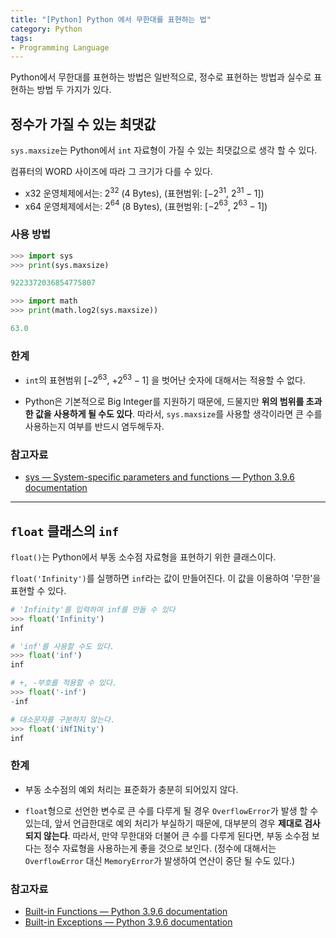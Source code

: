 ```yaml
---
title: "[Python] Python 에서 무한대를 표현하는 법"
category: Python
tags:
- Programming Language
---
```


Python에서 무한대를 표현하는 방법은 일반적으로, 정수로 표현하는 방법과 실수로 표현하는 방법 두 가지가 있다.

<!-- more -->

## 정수가 가질 수 있는 최댓값

`sys.maxsize`는 Python에서 `int` 자료형이 가질 수 있는 최댓값으로 생각 할 수 있다.

컴퓨터의 WORD 사이즈에 따라 그 크기가 다를 수 있다.

-   x32 운영체제에서는: $2^{32}$ (4 Bytes), (표현범위: [$-2^{31}$, $2^{31}-1$])
-   x64 운영체제에서는: $2^{64}$ (8 Bytes), (표현범위: [$-2^{63}$, $2^{63}-1$])

### 사용 방법

```python
>>> import sys
>>> print(sys.maxsize)

9223372036854775807

>>> import math
>>> print(math.log2(sys.maxsize))

63.0
```

### 한계

* `int`의 표현범위 $[-2^{63}$, $+2^{63}-1]$ 을 벗어난 숫자에 대해서는 적용할 수 없다.

* Python은 기본적으로 Big Integer를 지원하기 때문에, 드물지만 **위의 범위를 초과한 값을 사용하게 될 수도 있다**. 따라서, `sys.maxsize`를 사용할 생각이라면 큰 수를 사용하는지 여부를 반드시 염두해두자.

### 참고자료

-   [sys — System-specific parameters and functions — Python 3.9.6 documentation](https://docs.python.org/3/library/sys.html?highlight=sys%20maxsize#sys.maxsize)

* * *

## `float` 클래스의 `inf`

`float()`는 Python에서 부동 소수점 자료형을 표현하기 위한 클래스이다.

`float('Infinity')`를 실행하면 `inf`라는 값이 만들어진다.
이 값을 이용하여 '무한'을 표현할 수 있다.

```python
# 'Infinity'를 입력하여 inf를 만들 수 있다
>>> float('Infinity')
inf

# 'inf'를 사용할 수도 있다.
>>> float('inf')
inf

# +, -부호를 적용할 수 있다.
>>> float('-inf')
-inf

# 대소문자를 구분하지 않는다.
>>> float('iNfINity')
inf
```

### 한계

* 부동 소수점의 예외 처리는 표준화가 충분히 되어있지 않다.

* `float`형으로 선언한 변수로 큰 수를 다루게 될 경우 `OverflowError`가 발생 할 수 있는데,
앞서 언급한대로 예외 처리가 부실하기 때문에, 대부분의 경우 **제대로 검사되지 않는다**. 따라서, 만약 무한대와 더불어 큰 수를 다루게 된다면, 부동 소수점 보다는 정수 자료형을 사용하는게 좋을 것으로 보인다. (정수에 대해서는 `OverflowError` 대신 `MemoryError`가 발생하여 연산이 중단 될 수도 있다.)

### 참고자료

-   [Built-in Functions — Python 3.9.6 documentation](https://docs.python.org/3/library/functions.html?highlight=float#float)
-   [Built-in Exceptions — Python 3.9.6 documentation](https://docs.python.org/3/library/exceptions.html#OverflowError)
